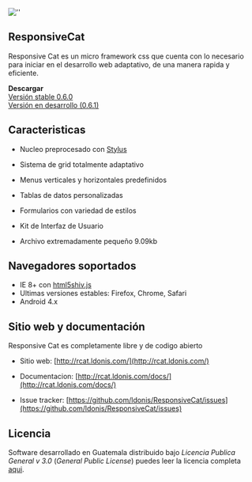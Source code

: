 ![''](http://rcat.ldonis.com/www/rcat.ldonis.com/Template/img/rcat.png "Responsive cat")

ResponsiveCat
-----
Responsive Cat es un micro framework css que cuenta con lo necesario para iniciar en el desarrollo web adaptativo, de una manera rapida y eficiente.

**Descargar**  
[Versión stable 0.6.0](https://github.com/ldonis/ResponsiveCat/archive/0.6.0.zip)  
[Versión en desarrollo (0.6.1)](https://github.com/ldonis/ResponsiveCat/archive/master.zip)

Caracteristicas
---------------

* Nucleo preprocesado con [Stylus](https://learnboost.github.io/stylus/)

* Sistema de grid totalmente adaptativo

* Menus verticales y horizontales predefinidos

* Tablas de datos personalizadas

* Formularios con variedad de estilos

* Kit de Interfaz de Usuario

* Archivo extremadamente pequeño 9.09kb

Navegadores soportados
----------------------

* IE 8+ con [html5shiv.js](https://github.com/aFarkas/html5shiv)
* Ultimas versiones estables: Firefox, Chrome, Safari
* Android 4.x

Sitio web y documentación
----------------

Responsive Cat es completamente libre y de codigo abierto

* Sitio web: [http://rcat.ldonis.com/](http://rcat.ldonis.com/)

* Documentacion: [http://rcat.ldonis.com/docs/](http://rcat.ldonis.com/docs/)

* Issue tracker: [https://github.com/ldonis/ResponsiveCat/issues](https://github.com/ldonis/ResponsiveCat/issues)

Licencia
----------------

Software desarrollado en Guatemala distribuido bajo *Licencia Publica General v 3.0* (*General Public License*)  puedes leer la licencia completa [aqui](https://github.com/ldonis/ResponsiveCat/blob/master/LICENSE).
